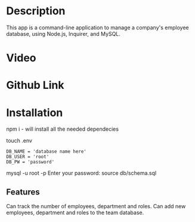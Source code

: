 # Description

This app is a command-line application to manage a company's employee database, using Node.js, Inquirer, and MySQL.

# Video


# Github Link

# Installation

npm i - will install all the needed dependecies

touch .env
    
    DB_NAME = 'database name here'
    DB_USER = 'root'
    DB_PW = 'password'
    
mysql -u root -p
Enter your password:
    source db/schema.sql


## Features

Can track the number of employees, department and roles. Can add new employees, department and roles to the team database.


